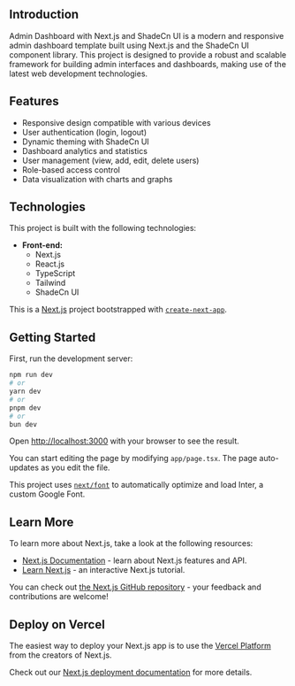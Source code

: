 ## Introduction
Admin Dashboard with Next.js and ShadeCn UI is a modern and responsive admin dashboard template built using Next.js and the ShadeCn UI component library. This project is designed to provide a robust and scalable framework for building admin interfaces and dashboards, making use of the latest web development technologies.

## Features
- Responsive design compatible with various devices
- User authentication (login, logout)
- Dynamic theming with ShadeCn UI
- Dashboard analytics and statistics
- User management (view, add, edit, delete users)
- Role-based access control
- Data visualization with charts and graphs

## Technologies
This project is built with the following technologies:
- **Front-end:**
  - Next.js
  - React.js
  - TypeScript
  - Tailwind
  - ShadeCn UI


This is a [Next.js](https://nextjs.org/) project bootstrapped with [`create-next-app`](https://github.com/vercel/next.js/tree/canary/packages/create-next-app).

## Getting Started

First, run the development server:

```bash
npm run dev
# or
yarn dev
# or
pnpm dev
# or
bun dev
```

Open [http://localhost:3000](http://localhost:3000) with your browser to see the result.

You can start editing the page by modifying `app/page.tsx`. The page auto-updates as you edit the file.

This project uses [`next/font`](https://nextjs.org/docs/basic-features/font-optimization) to automatically optimize and load Inter, a custom Google Font.

## Learn More

To learn more about Next.js, take a look at the following resources:

- [Next.js Documentation](https://nextjs.org/docs) - learn about Next.js features and API.
- [Learn Next.js](https://nextjs.org/learn) - an interactive Next.js tutorial.

You can check out [the Next.js GitHub repository](https://github.com/vercel/next.js/) - your feedback and contributions are welcome!

## Deploy on Vercel

The easiest way to deploy your Next.js app is to use the [Vercel Platform](https://vercel.com/new?utm_medium=default-template&filter=next.js&utm_source=create-next-app&utm_campaign=create-next-app-readme) from the creators of Next.js.

Check out our [Next.js deployment documentation](https://nextjs.org/docs/deployment) for more details.
